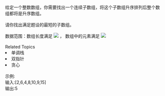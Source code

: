 <div>  给定一个整数数组，你需要找出一个连续子数组，将这个子数组升序排列后整个数组都将是升序数组。 </div> <div>  <br> </div> <div>  请你找出满足题设的最短的子数组。<br> <br> </div> <div>  数据范围：数组长度满足 <img src="https://www.nowcoder.com/equation?tex=1%20%5Cle%20n%20%5Cle%2010%5E4%20%5C"> ， 数组中的元素满足 <img src="https://www.nowcoder.com/equation?tex=%7Cval%7C%20%5Cle%2010%5E5%20%5C"><br> </div><div><br></div><div><div>Related Topics</div><div><li>单调栈</li><li>双指针</li><li>贪心</li></div></div><br>示例:<br>输入:[2,6,4,8,10,9,15]<br>输出:5
<br>